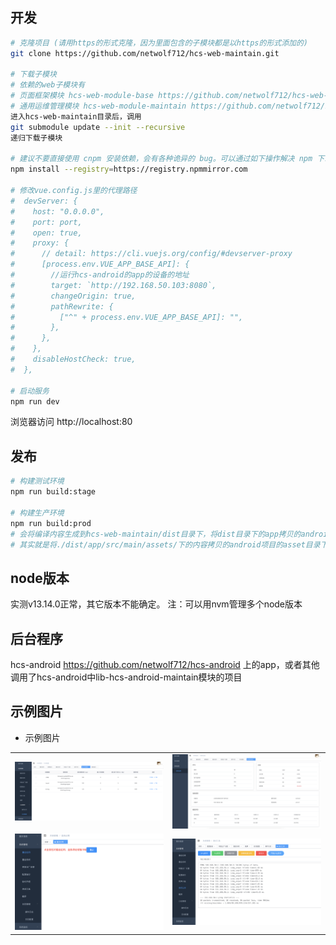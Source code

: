 ## 开发

```bash
# 克隆项目 (请用https的形式克隆，因为里面包含的子模块都是以https的形式添加的)
git clone https://github.com/netwolf712/hcs-web-maintain.git

# 下载子模块
# 依赖的web子模块有
# 页面框架模块 hcs-web-module-base https://github.com/netwolf712/hcs-web-module-base.git
# 通用运维管理模块 hcs-web-module-maintain https://github.com/netwolf712/hcs-web-module-maintain.git
进入hcs-web-maintain目录后，调用
git submodule update --init --recursive
递归下载子模块

# 建议不要直接使用 cnpm 安装依赖，会有各种诡异的 bug。可以通过如下操作解决 npm 下载速度慢的问题
npm install --registry=https://registry.npmmirror.com

# 修改vue.config.js里的代理路径
#  devServer: {
#    host: "0.0.0.0",
#    port: port,
#    open: true,
#    proxy: {
#      // detail: https://cli.vuejs.org/config/#devserver-proxy
#      [process.env.VUE_APP_BASE_API]: {
#        //运行hcs-android的app的设备的地址
#        target: `http://192.168.50.103:8080`,
#        changeOrigin: true,
#        pathRewrite: {
#          ["^" + process.env.VUE_APP_BASE_API]: "",
#        },
#      },
#    },
#    disableHostCheck: true,
#  },

# 启动服务
npm run dev
```

浏览器访问 http://localhost:80

## 发布

```bash
# 构建测试环境
npm run build:stage

# 构建生产环境
npm run build:prod
# 会将编译内容生成到hcs-web-maintain/dist目录下，将dist目录下的app拷贝的android项目下即可
# 其实就是将./dist/app/src/main/assets/下的内容拷贝的android项目的asset目录下。
```
## node版本
实测v13.14.0正常，其它版本不能确定。
注：可以用nvm管理多个node版本

## 后台程序

hcs-android https://github.com/netwolf712/hcs-android 上的app，或者其他调用了hcs-android中lib-hcs-android-maintain模块的项目

## 示例图片
- 示例图片
<table>
    <tr>
        <td><img src="./doc/img/1.jpg"/></td>
        <td><img src="./doc/img/2.jpg"/></td>
    </tr>
    <tr>
        <td><img src="./doc/img/3.jpg"/></td>
        <td><img src="./doc/img/4.jpg"/></td>
    </tr>       
</table>